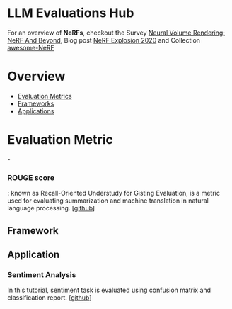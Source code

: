 # LLM Evaluations Hub

<p>
For an overview of <strong>NeRFs</strong>, checkout the Survey 
<a href="https://example.com">Neural Volume Rendering: NeRF And Beyond</a>, Blog post 
<a href="https://example.com">NeRF Explosion 2020</a> 
and Collection 
<a href="https://example.com">awesome-NeRF</a>
</p>
        

<h1 class="section-title">Overview</h1>
<ul>
<li><a href="#metric">Evaluation Metrics</a></li>
<li><a href="#framework">Frameworks</a></li>
<li><a href="#application">Applications</a></li>
</ul>
        
<div id="metric" class="section">
<h1 class="section-title">Evaluation Metric</h1>
- <h3>ROUGE score</h3>: known as Recall-Oriented Understudy for Gisting Evaluation, is a metric used for evaluating summarization and machine translation in natural language processing.  [<a href="https://github.com/pltrdy/rouge/tree/master">github</a>]      
        
</div>


<!-- Repeat similar blocks for other sections -->
<div id="framework" class="section">
    <h2 class="section-title">Framework</h2>
<!-- Content for SLAM -->
</div>

<div id="application" class="section">
<h2 class="section-title">Application</h2>
<h3>Sentiment Analysis</h3>In this tutorial, sentiment task is evaluated using confusion matrix and classification report.  [<a href="https://github.com/rajshah4/LLM-Evaluation/blob/main/Sentiment_LLM.ipynb">github</a>] 
</div>
